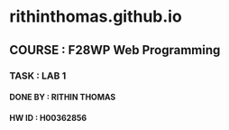 # rithinthomas.github.io
## COURSE : F28WP Web Programming
### TASK : LAB 1
#### DONE BY : RITHIN THOMAS
#### HW ID : H00362856
